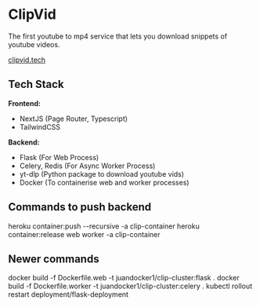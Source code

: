 # ClipVid
The first youtube to mp4 service that lets you download snippets of youtube videos. 

[clipvid.tech](clipvid.tech)

## Tech Stack
**Frontend:**  
- NextJS (Page Router, Typescript)  
- TailwindCSS

**Backend:**  
- Flask (For Web Process)  
- Celery, Redis (For Async Worker Process)  
- yt-dlp (Python package to download youtube vids)  
- Docker (To containerise web and worker processes)



## Commands to push backend

heroku container:push --recursive -a clip-container
heroku container:release web worker -a clip-container


## Newer commands
docker build -f Dockerfile.web -t juandocker1/clip-cluster:flask . 
docker build -f Dockerfile.worker -t juandocker1/clip-cluster:celery . 
kubectl rollout restart deployment/flask-deployment 
